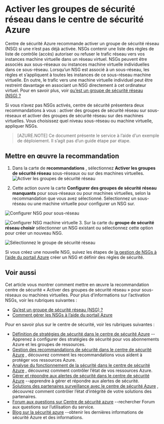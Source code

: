 <properties
   pageTitle="Activer les groupes de sécurité réseau dans le centre de sécurité Azure | Microsoft Azure"
   description="Ce document vous montre comment mettre en œuvre la recommandation centre de sécurité Azure **Activer les groupes de sécurité réseau**."
   services="security-center"
   documentationCenter="na"
   authors="TerryLanfear"
   manager="MBaldwin"
   editor=""/>

<tags
   ms.service="security-center"
   ms.devlang="na"
   ms.topic="article"
   ms.tgt_pltfrm="na"
   ms.workload="na"
   ms.date="07/29/2016"
   ms.author="terrylan"/>

# <a name="enable-network-security-groups-in-azure-security-center"></a>Activer les groupes de sécurité réseau dans le centre de sécurité Azure

Centre de sécurité Azure recommande activer un groupe de sécurité réseau (NSG) si une n’est pas déjà activée. NSGs contenir une liste des règles de liste de contrôle (accès) autoriser ou refuser le trafic réseau vers vos instances machine virtuelle dans un réseau virtuel. NSGs peuvent être associés aux sous-réseaux ou instances machine virtuelle individuelles dans ce sous-réseau. Lorsqu’un NSG est associé à un sous-réseau, les règles et s’appliquent à toutes les instances de ce sous-réseau machine virtuelle. En outre, le trafic vers une machine virtuelle individuel peut être restreint davantage en associant un NSG directement à cet ordinateur virtuel. Pour en savoir plus, voir [qu’est un groupe de sécurité réseau (NSG) ?](../virtual-network/virtual-networks-nsg.md)

Si vous n’avez pas NSGs activés, centre de sécurité présentera deux recommandations à vous : activer des groupes de sécurité réseau sur sous-réseaux et activer des groupes de sécurité réseau sur des machines virtuelles. Vous choisissez quel niveau sous-réseau ou machine virtuelle, appliquer NSGs.


> [AZURE.NOTE] Ce document présente le service à l’aide d’un exemple de déploiement.  Il s’agit pas d’un guide étape par étape.

## <a name="implement-the-recommendation"></a>Mettre en œuvre la recommandation

1. Dans la carte de **recommandations** , sélectionnez **Activer les groupes de sécurité réseau** sous-réseaux ou sur des machines virtuelles.
![Activer les groupes de sécurité réseau][1]

2. Cette action ouvre la carte **Configurer des groupes de sécurité réseau manquants** pour sous-réseaux ou pour machines virtuelles, selon la recommandation que vous avez sélectionné. Sélectionnez un sous-réseau ou une machine virtuelle pour configurer un NSG sur.

  ![Configurer NSG pour sous-réseau][2]

  ![Configurer NSG machine virtuelle][3]
3. Sur la carte du **groupe de sécurité réseau choisir** sélectionner un NSG existant ou sélectionnez cette option pour créer un nouveau NSG.

  ![Sélectionnez le groupe de sécurité réseau][4]

Si vous créez une nouvelle NSG, suivez les étapes de [la gestion de NSGs à l’aide du portail Azure](../virtual-network/virtual-networks-create-nsg-arm-pportal.md) créer un NSG et définir des règles de sécurité.

## <a name="see-also"></a>Voir aussi

Cet article vous montrer comment mettre en œuvre la recommandation centre de sécurité « Activer des groupes de sécurité réseau » pour sous-réseaux ou machines virtuelles. Pour plus d’informations sur l’activation NSGs, voir les rubriques suivantes :

- [Qu’est un groupe de sécurité réseau (NSG) ?](../virtual-network/virtual-networks-nsg.md)
- [Comment gérer les NSGs à l’aide du portail Azure](../virtual-network/virtual-networks-create-nsg-arm-pportal.md)

Pour en savoir plus sur le centre de sécurité, voir les rubriques suivantes :

- [Définition de stratégies de sécurité dans le centre de sécurité Azure](security-center-policies.md) --Apprenez à configurer des stratégies de sécurité pour vos abonnements Azure et les groupes de ressources.
- [Gestion des recommandations de sécurité dans le centre de sécurité Azure](security-center-recommendations.md) , découvrez comment les recommandations vous aident à protéger vos ressources Azure.
- [Analyse du fonctionnement de la sécurité dans le centre de sécurité Azure](security-center-monitoring.md) , découvrez comment contrôler l’état de vos ressources Azure.
- [Gérer et répondre aux alertes de sécurité dans le centre de sécurité Azure](security-center-managing-and-responding-alerts.md) --apprendre à gérer et répondre aux alertes de sécurité.
- [Solutions des partenaires surveillance avec le centre de sécurité Azure](security-center-partner-solutions.md) , découvrez comment contrôler l’état d’intégrité de votre solutions des partenaires.
- [Forum aux questions sur Centre de sécurité azure](security-center-faq.md) --rechercher Forum aux questions sur l’utilisation du service.
- [Blog sur la sécurité azure](http://blogs.msdn.com/b/azuresecurity/) --obtenir les dernières informations de sécurité Azure et des informations.

<!--Image references-->
[1]: ./media/security-center-enable-nsg/enable-nsg.png
[2]:./media/security-center-enable-nsg/configure-nsg-for-subnet.png
[3]: ./media/security-center-enable-nsg/configure-nsg-for-vm.png
[4]: ./media/security-center-enable-nsg/choose-nsg.png
